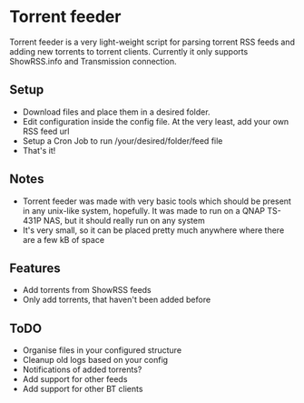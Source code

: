 # Torrent feeder
Torrent feeder is a very light-weight script for parsing torrent RSS feeds and adding new torrents to torrent clients.
Currently it only supports ShowRSS.info and Transmission connection.

## Setup
- Download files and place them in a desired folder.
- Edit configuration inside the config file. At the very least, add your own RSS feed url
- Setup a Cron Job to run /your/desired/folder/feed file
- That's it!

## Notes
- Torrent feeder was made with very basic tools which should be present in any unix-like system, hopefully. It was made to run on a QNAP TS-431P NAS, but it should really run on any system
- It's very small, so it can be placed pretty much anywhere where there are a few kB of space

## Features
- Add torrents from ShowRSS feeds
- Only add torrents, that haven't been added before


## ToDO
- Organise files in your configured structure
- Cleanup old logs based on your config
- Notifications of added torrents?
- Add support for other feeds
- Add support for other BT clients
